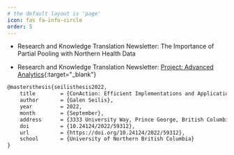 ```yaml
---
# the default layout is 'page'
icon: fas fa-info-circle
order: 5
---
```


- Research and Knowledge Translation Newsletter: The Importance of Partial Pooling with Northern Health Data

- Research and Knowledge Translation Newsletter: [Project: Advanced Analytics](https://www.northernhealth.ca/sites/northern_health/files/health-professionals/research/documents/knowledge-translation-newsletter-seven.pdf){:target="_blank"}


```latex
@mastersthesis{seilisthesis2022,
	title        = {ConAction: Efficient Implementations and Applications of Functions Inspired by the Trinity of Covariation},
	author       = {Galen Seilis},
	year         = 2022,
	month        = {September},
	address      = {3333 University Way, Prince George, British Columbia, V2N 4Z9, Canada},
	doi          = {10.24124/2022/59312},
	url          = {https://doi.org/10.24124/2022/59312},
	school       = {University of Northern British Columbia}
}
```
